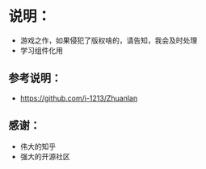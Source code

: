 # 说明：
* 游戏之作，如果侵犯了版权啥的，请告知，我会及时处理
* 学习组件化用

## 参考说明：
* https://github.com/i-1213/Zhuanlan

## 感谢：
* 伟大的知乎
* 强大的开源社区